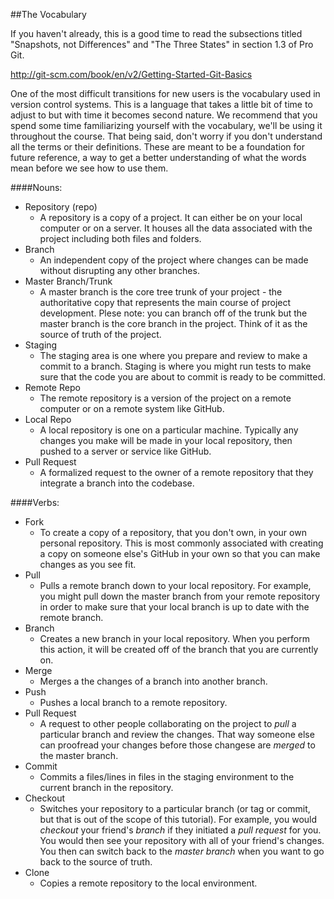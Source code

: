 ##The Vocabulary

If you haven't already, this is a good time to read the subsections titled "Snapshots, not Differences" and "The Three States" in section 1.3 of Pro Git.

http://git-scm.com/book/en/v2/Getting-Started-Git-Basics

One of the most difficult transitions for new users is the vocabulary used in version control systems. This is a language that takes a little bit of time to adjust to but with time it becomes second nature. We recommend that you spend some time familiarizing yourself with the vocabulary, we'll be using it throughout the course. That being said, don't worry if you don't understand all the terms or their definitions. These are meant to be a foundation for future reference, a way to get a better understanding of what the words mean before we see how to use them.

####Nouns:

- Repository (repo)
	- A repository is a copy of a project. It can either be on your local computer or on a server. It houses all the data associated with the project including both files and folders.
- Branch
	- An independent copy of the project where changes can be made without disrupting any other branches.
- Master Branch/Trunk
	- A master branch is the core tree trunk of your project - the authoritative copy that represents the main course of project development. Plese note: you can branch off of the trunk but the master branch is the core branch in the project. Think of it as the source of truth of the project.
- Staging
	- The staging area is one where you prepare and review to make a commit to a branch. Staging is where you might run tests to make sure that the code you are about to commit is ready to be committed.
- Remote Repo
	- The remote repository is a version of the project on a remote computer or on a remote system like GitHub.
- Local Repo
	- A local repository is one on a particular machine. Typically any changes you make will be made in your local repository, then pushed to a server or service like GitHub.
- Pull Request
	- A formalized request to the owner of a remote repository that they integrate a branch into the codebase.

####Verbs:

- Fork
	- To create a copy of a repository, that you don't own, in your own personal repository. This is most commonly associated with creating a copy on someone else's GitHub in your own so that you can make changes as you see fit.
- Pull
	- Pulls a remote branch down to your local repository. For example, you might pull down the master branch from your remote repository in order to make sure that your local branch is up to date with the remote branch.
- Branch
	- Creates a new branch in your local repository. When you perform this action, it will be created off of the branch that you are currently on.
- Merge
	- Merges a the changes of a branch into another branch.
- Push
	- Pushes a local branch to a remote repository.
- Pull Request
	- A request to other people collaborating on the project to *pull* a particular branch and review the changes. That way someone else can proofread your changes before those changese are *merged* to the master branch.
- Commit
	- Commits a files/lines in files in the staging environment to the current branch in the repository.
- Checkout
	- Switches your repository to a particular branch (or tag or commit, but that is out of the scope of this tutorial). For example, you would *checkout* your friend's *branch* if they initiated a *pull request* for you. You would then see your repository with all of your friend's changes. You then can switch back to the *master branch* when you want to go back to the source of truth.
- Clone
	- Copies a remote repository to the local environment.

